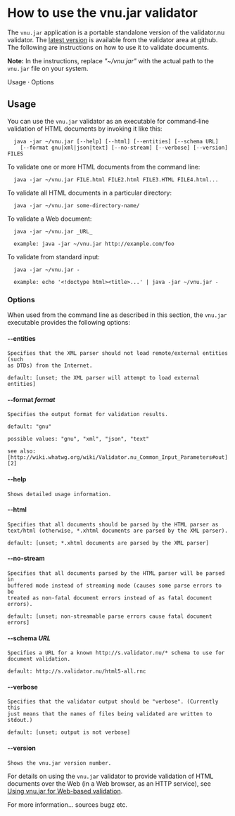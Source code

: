 # How to use the vnu.jar validator

The `vnu.jar` application is a portable standalone version of the validator.nu
validator. The [latest version][1] is available from the validator area at
github. The following are instructions on how to use it to validate documents.

   [1]: https://github.com/validator/validator.github.io/releases

**Note:** In the instructions, replace _"~/vnu.jar"_ with the actual path to the
`vnu.jar` file on your system.

Usage · Options

## Usage

You can use the `vnu.jar` validator as an executable for command-line validation
of HTML documents by invoking it like this:

      java -jar ~/vnu.jar [--help] [--html] [--entities] [--schema URL]
        [--format gnu|xml|json|text] [--no-stream] [--verbose] [--version] FILES

To validate one or more HTML documents from the command line:

      java -jar ~/vnu.jar FILE.html FILE2.html FILE3.HTML FILE4.html...

To validate all HTML documents in a particular directory:

      java -jar ~/vnu.jar some-directory-name/

To validate a Web document:

      java -jar ~/vnu.jar _URL_

      example: java -jar ~/vnu.jar http://example.com/foo

To validate from standard input:

      java -jar ~/vnu.jar -

      example: echo '<!doctype html><title>...' | java -jar ~/vnu.jar -

### Options

When used from the command line as described in this section, the `vnu.jar`
executable provides the following options:

#### --entities

    Specifies that the XML parser should not load remote/external entities (such
    as DTDs) from the Internet.

    default: [unset; the XML parser will attempt to load external entities]

#### --format _format_

    Specifies the output format for validation results.

    default: "gnu"

    possible values: "gnu", "xml", "json", "text"

    see also:
    [http://wiki.whatwg.org/wiki/Validator.nu_Common_Input_Parameters#out][2]

   [2]: http://wiki.whatwg.org/wiki/Validator.nu_Common_Input_Parameters#out

#### --help

    Shows detailed usage information.

#### --html

    Specifies that all documents should be parsed by the HTML parser as
    text/html (otherwise, *.xhtml documents are parsed by the XML parser).

    default: [unset; *.xhtml documents are parsed by the XML parser]

#### --no-stream

    Specifies that all documents parsed by the HTML parser will be parsed in
    buffered mode instead of streaming mode (causes some parse errors to be
    treated as non-fatal document errors instead of as fatal document errors).

    default: [unset; non-streamable parse errors cause fatal document errors]

#### --schema _URL_

    Specifies a URL for a known http://s.validator.nu/* schema to use for
    document validation.

    default: http://s.validator.nu/html5-all.rnc

#### --verbose

    Specifies that the validator output should be "verbose". (Currently this
    just means that the names of files being validated are written to stdout.)

    default: [unset; output is not verbose]

#### --version

    Shows the vnu.jar version number.

For details on using the `vnu.jar` validator to provide validation of HTML
documents over the Web (in a Web browser, as an HTTP service), see [Using
vnu.jar for Web-based validation][3].

   [3]: http://validator.github.io/web-based-usage.html

For more information... sources bugz etc.

